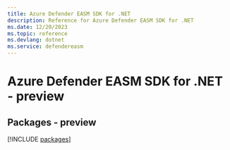 ```yaml
---
title: Azure Defender EASM SDK for .NET
description: Reference for Azure Defender EASM SDK for .NET
ms.date: 12/20/2023
ms.topic: reference
ms.devlang: dotnet
ms.service: defendereasm
---
```

# Azure Defender EASM SDK for .NET - preview
## Packages - preview
[!INCLUDE [packages](defender-easm-index.md)]